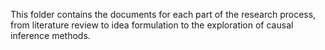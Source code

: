 This folder contains the documents for each part of the research process, from literature review to idea formulation to the exploration of causal inference methods.
